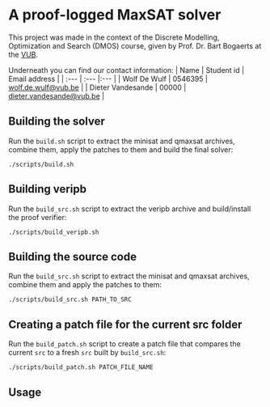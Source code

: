 # A proof-logged MaxSAT solver

This project was made in the context of the Discrete Modelling, Optimization and Search (DMOS) course, given by Prof. Dr. Bart Bogaerts at the [VUB](https://www.vub.be/).

Underneath you can find our contact information:
| Name | Student id | Email address |
| :--- | :--- |:--- |
| Wolf De Wulf | 0546395 | [wolf.de.wulf@vub.be](mailto:wolf.de.wulf@vub.be) |
| Dieter Vandesande | 00000 | [dieter.vandesande@vub.be](mailto:dieter.vandesande@vub.be) |

## Building the solver

Run the `build.sh` script to extract the minisat and qmaxsat archives, combine them, apply the patches to them and build the final solver:

```console
./scripts/build.sh
```

## Building veripb

Run the `build_src.sh` script to extract the veripb archive and build/install the proof verifier:

```console
./scripts/build_veripb.sh
```

## Building the source code

Run the `build_src.sh` script to extract the minisat and qmaxsat archives, combine them and apply the patches to them:

```console
./scripts/build_src.sh PATH_TO_SRC
```

## Creating a patch file for the current src folder

Run the `build_patch.sh` script to create a patch file that compares the current `src` to a fresh `src` built by `build_src.sh`:

```console
./scripts/build_patch.sh PATCH_FILE_NAME
```

## Usage
